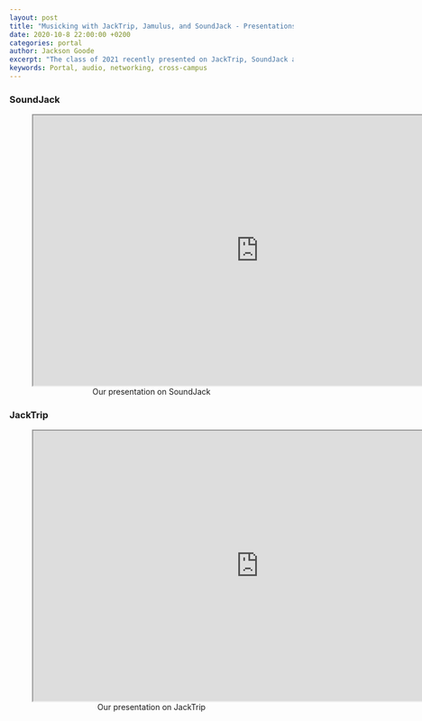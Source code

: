 ```yaml
---
layout: post
title: "Musicking with JackTrip, Jamulus, and SoundJack - Presentations"
date: 2020-10-8 22:00:00 +0200
categories: portal
author: Jackson Goode
excerpt: "The class of 2021 recently presented on JackTrip, SoundJack and Jamulus."
keywords: Portal, audio, networking, cross-campus
---
```


### SoundJack

<figure align="middle">
    <iframe src="https://drive.google.com/file/d/1-E-8tGrJVFC2q4TuGZWXp7VoX0TNQhC_/preview" width="800px" height="480px" allowfullscreen></iframe>
    <figcaption>Our presentation on SoundJack</figcaption>
</figure>

### JackTrip

<figure align="middle">
    <iframe src="https://drive.google.com/file/d/1-FJZeX91aBp4nbCHQzvVTysq4e-nykfR/preview" width="800px" height="480px" allowfullscreen></iframe>
    <figcaption>Our presentation on JackTrip</figcaption>
</figure>

